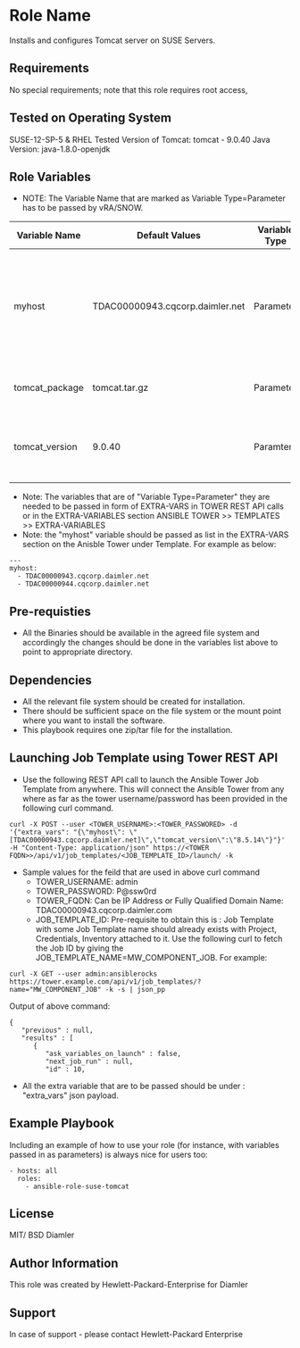 Role Name
=========

Installs and configures Tomcat server on SUSE Servers.

Requirements
------------

No special requirements; note that this role requires root access,

Tested on Operating System
--------------------------

SUSE-12-SP-5 & RHEL
Tested Version of Tomcat: tomcat - 9.0.40
Java Version: java-1.8.0-openjdk

Role Variables
--------------

* NOTE: The Variable Name that are marked as Variable Type=Parameter has to be passed by vRA/SNOW.

| Variable Name | Default Values | Variable Type | Comments |
|------------------------|---------------------------|---------------------------|------------------------------|
| myhost | TDAC00000943.cqcorp.daimler.net | Parameter | DataType=LIST Need to passed by vRA/SNOW in form of EXTRA-VARS on Ansible Tower. It can be IP Address or FQDN |
| tomcat_package | tomcat.tar.gz | Parameter | Binary Filename: To be passed by vRA/SNOW |
| tomcat_version | 9.0.40 | Paramter | Needs to be passed by vRA/SNOW as EXTRA-VARS on Ansible Tower |


* Note: The variables that are of "Variable Type=Parameter" they are needed to be passed in form of EXTRA-VARS in TOWER REST API calls or in the EXTRA-VARIABLES section ANSIBLE TOWER >> TEMPLATES >> EXTRA-VARIABLES
* Note: the "myhost" variable should be passed as list in the EXTRA-VARS section on the Anisble Tower under Template. For example as below:
```
---
myhost:
  - TDAC00000943.cqcorp.daimler.net
  - TDAC00000944.cqcorp.daimler.net
```

Pre-requisties
--------------

* All the Binaries should be available in the agreed file system and accordingly the changes should be done in the variables list above to point to appropriate directory.

Dependencies
------------
* All the relevant file system should be created for installation.
* There should be sufficient space on the file system or the mount point where you want to install the software.
* This playbook requires one zip/tar file for the installation.

Launching Job Template using Tower REST API
------------------------------------------
* Use the following REST API call to launch the Ansible Tower Job Template from anywhere. This will connect the Ansible Tower from any where as far as the tower username/password has been provided in the following curl command.
```
curl -X POST --user <TOWER_USERNAME>:<TOWER_PASSWORED> -d '{"extra_vars": "{\"myhost\": \"[TDAC00000943.cqcorp.daimler.net]\",\"tomcat_version\":\"8.5.14\"}"}' -H "Content-Type: application/json" https://<TOWER FQDN>>/api/v1/job_templates/<JOB_TEMPLATE_ID>/launch/ -k
```
* Sample values for the feild that are used in above curl command
    * TOWER_USERNAME: admin
    * TOWER_PASSWORD: P@ssw0rd
    * TOWER_FQDN: Can be IP Address or Fully Qualified Domain Name: TDAC00000943.cqcorp.daimler.com
    * JOB_TEMPLATE_ID: Pre-requisite to obtain this is : Job Template with some Job Template name should already exists with Project, Credentials, Inventory attached to it. Use the following curl to fetch the Job ID by giving the JOB_TEMPLATE_NAME=MW_COMPONENT_JOB. For example:
```
curl -X GET --user admin:ansiblerocks https://tower.example.com/api/v1/job_templates/?name="MW_COMPONENT_JOB" -k -s | json_pp
```
Output of above command:
```
{
   "previous" : null,
   "results" : [
      {
         "ask_variables_on_launch" : false,
         "next_job_run" : null,
         "id" : 10,
```
* All the extra variable that are to be passed should be under : "extra_vars" json payload.


Example Playbook
----------------

Including an example of how to use your role (for instance, with variables passed in as parameters) is always nice for users too:

    - hosts: all
      roles:
        - ansible-role-suse-tomcat

License
-------

MIT/ BSD
Diamler

Author Information
------------------

This role was created by Hewlett-Packard-Enterprise for Diamler

Support
-------

In case of support - please contact Hewlett-Packard Enterprise
